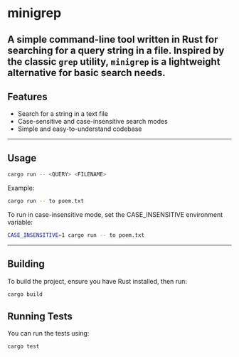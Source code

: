 # minigrep

A simple command-line tool written in Rust for searching for a query string in a file. Inspired by the classic `grep` utility, `minigrep` is a lightweight alternative for basic search needs.
---
## Features

- Search for a string in a text file
- Case-sensitive and case-insensitive search modes
- Simple and easy-to-understand codebase
---
## Usage

```bash
cargo run -- <QUERY> <FILENAME>
```
Example:

```bash
cargo run -- to poem.txt
```

To run in case-insensitive mode, set the CASE_INSENSITIVE environment variable:
```bash
CASE_INSENSITIVE=1 cargo run -- to poem.txt
```
---
## Building
To build the project, ensure you have Rust installed, then run:

```bash
cargo build
```

## Running Tests
You can run the tests using:
```bash
cargo test
```
